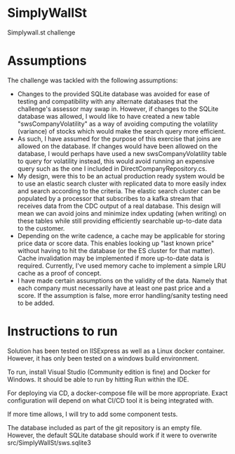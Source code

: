 # SimplyWallSt
Simplywall.st challenge

# Assumptions
The challenge was tackled with the following assumptions:

* Changes to the provided SQLite database was avoided for ease of testing and compatibility with any alternate databases that the challenge's assessor may swap in. However, if changes to the SQLite database was allowed, I would like to have created a new table "swsCompanyVolatility" as a way of avoiding computing the volatility (variance) of stocks which would make the search query more efficient.
* As such, I have assumed for the purpose of this exercise that joins are allowed on the database. If changes would have been allowed on the database, I would perhaps have used a new swsCompanyVolatility table to query for volatility instead, this would avoid running an expensive query such as the one I included in DirectCompanyRepository.cs.
* My design, were this to be an actual production ready system would be to use an elastic search cluster with replicated data to more easily index and search according to the criteria. The elastic search cluster can be populated by a processor that subscribes to a kafka stream that receives data from the CDC output of a real database. This design will mean we can avoid joins and minimize index updating (when writing) on these tables while still providing efficiently searchable up-to-date data to the customer.
* Depending on the write cadence, a cache may be applicable for storing price data or score data. This enables looking up "last known price" without having to hit the database (or the ES cluster for that matter). Cache invalidation may be implemented if more up-to-date data is required. Currently, I've used memory cache to implement a simple LRU cache as a proof of concept.
* I have made certain assumptions on the validity of the data. Namely that each company must necessarily have at least one past price and a score. If the assumption is false, more error handling/sanity testing need to be added.

# Instructions to run
Solution has been tested on IISExpress as well as a Linux docker container. However, it has only been tested on a windows build environment.

To run, install Visual Studio (Community edition is fine) and Docker for Windows. It should be able to run by hitting Run within the IDE.

For deploying via CD, a docker-compose file will be more appropriate. Exact configuration will depend on what CI/CD tool it is being integrated with.

If more time allows, I will try to add some component tests.

The database included as part of the git repository is an empty file. However, the default SQLite database should work if it were to overwrite src/SimplyWallSt/sws.sqlite3 